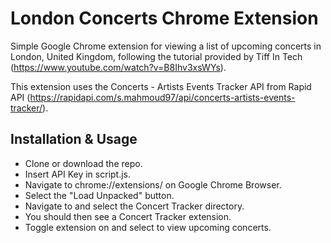 # London Concerts Chrome Extension

Simple Google Chrome extension for viewing a list of upcoming concerts in London, United Kingdom, following the tutorial provided by Tiff In Tech (https://www.youtube.com/watch?v=B8Ihv3xsWYs).

This extension uses the Concerts - Artists Events Tracker API from Rapid API (https://rapidapi.com/s.mahmoud97/api/concerts-artists-events-tracker/).

## Installation & Usage

- Clone or download the repo.
- Insert API Key in script.js.
- Navigate to chrome://extensions/ on Google Chrome Browser.
- Select the "Load Unpacked" button.
- Navigate to and select the Concert Tracker directory.
- You should then see a Concert Tracker extension.
- Toggle extension on and select to view upcoming concerts.
